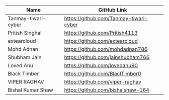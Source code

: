 | Name               | GitHub Link                     | 
| ------------------ | ------------------------------- |
| Tanmay-tiwari-cyber | https://github.com/Tanmay-tiwari-cyber |
| Pritish Singhal     | https://github.com/Pritish4113  |
| extearcloud    | https://github.com/extearcloud |
| Mohd Adnan     | https://github.com/mohdadnan786 |
| Shubham Jain     | https://github.com/jainshubham766 |
| Loved Anu     | https://github.com/lovedanu90 |
| Black Timber     | https://github.com/BlaclTimber0 |
| VIPER RAGHAV | https://github.com/viper-raghav |
| Bishal Kumar Shaw | https://github.com/bishalshaw-164 |
